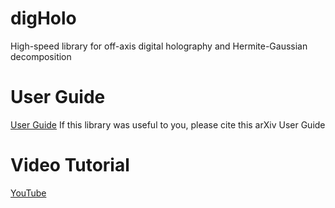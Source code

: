 # digHolo
High-speed library for off-axis digital holography and Hermite-Gaussian decomposition
# User Guide
[User Guide](https://arxiv.org/abs/2204.02348)
If this library was useful to you, please cite this arXiv User Guide
# Video Tutorial
[YouTube](https://youtu.be/rQMfWO2MQJQ)

